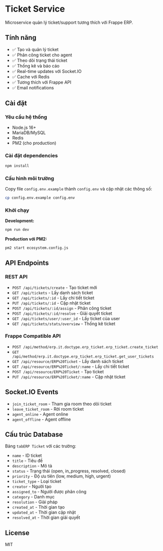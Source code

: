 # Ticket Service

Microservice quản lý ticket/support tương thích với Frappe ERP.

## Tính năng

- ✅ Tạo và quản lý ticket
- ✅ Phân công ticket cho agent
- ✅ Theo dõi trạng thái ticket
- ✅ Thống kê và báo cáo
- ✅ Real-time updates với Socket.IO
- ✅ Cache với Redis
- ✅ Tương thích với Frappe API
- ✅ Email notifications

## Cài đặt

### Yêu cầu hệ thống

- Node.js 16+
- MariaDB/MySQL
- Redis
- PM2 (cho production)

### Cài đặt dependencies

```bash
npm install
```

### Cấu hình môi trường

Copy file `config.env.example` thành `config.env` và cập nhật các thông số:

```bash
cp config.env.example config.env
```

### Khởi chạy

**Development:**
```bash
npm run dev
```

**Production với PM2:**
```bash
pm2 start ecosystem.config.js
```

## API Endpoints

### REST API

- `POST /api/tickets/create` - Tạo ticket mới
- `GET /api/tickets` - Lấy danh sách ticket
- `GET /api/tickets/:id` - Lấy chi tiết ticket
- `PUT /api/tickets/:id` - Cập nhật ticket
- `POST /api/tickets/:id/assign` - Phân công ticket
- `POST /api/tickets/:id/resolve` - Giải quyết ticket
- `GET /api/tickets/user/:user_id` - Lấy ticket của user
- `GET /api/tickets/stats/overview` - Thống kê ticket

### Frappe Compatible API

- `POST /api/method/erp.it.doctype.erp_ticket.erp_ticket.create_ticket`
- `GET /api/method/erp.it.doctype.erp_ticket.erp_ticket.get_user_tickets`
- `GET /api/resource/ERP%20Ticket` - Lấy danh sách ticket
- `GET /api/resource/ERP%20Ticket/:name` - Lấy chi tiết ticket
- `POST /api/resource/ERP%20Ticket` - Tạo ticket
- `PUT /api/resource/ERP%20Ticket/:name` - Cập nhật ticket

## Socket.IO Events

- `join_ticket_room` - Tham gia room theo dõi ticket
- `leave_ticket_room` - Rời room ticket
- `agent_online` - Agent online
- `agent_offline` - Agent offline

## Cấu trúc Database

Bảng `tabERP Ticket` với các trường:
- `name` - ID ticket
- `title` - Tiêu đề
- `description` - Mô tả
- `status` - Trạng thái (open, in_progress, resolved, closed)
- `priority` - Độ ưu tiên (low, medium, high, urgent)
- `ticket_type` - Loại ticket
- `creator` - Người tạo
- `assigned_to` - Người được phân công
- `category` - Danh mục
- `resolution` - Giải pháp
- `created_at` - Thời gian tạo
- `updated_at` - Thời gian cập nhật
- `resolved_at` - Thời gian giải quyết

## License

MIT 